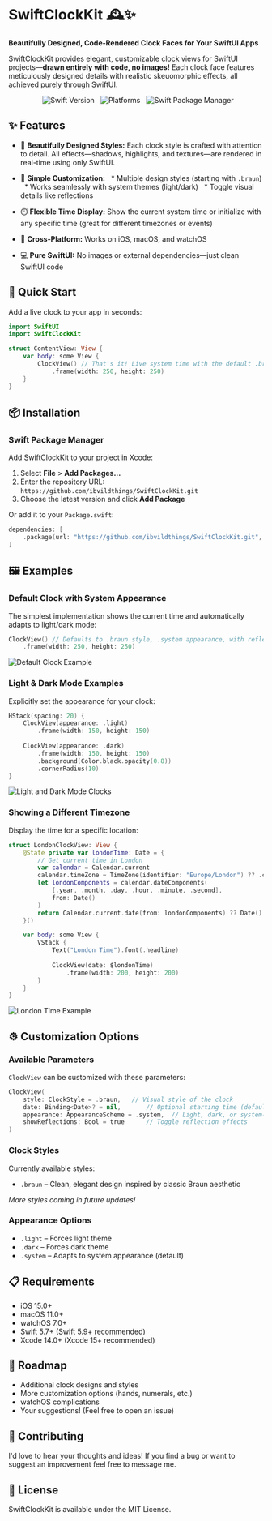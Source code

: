 # SwiftClockKit 🕰️✨

**Beautifully Designed, Code-Rendered Clock Faces for Your SwiftUI Apps**

SwiftClockKit provides elegant, customizable clock views for SwiftUI projects—**drawn entirely with code, no images!** Each clock face features meticulously designed details with realistic skeuomorphic effects, all achieved purely through SwiftUI.

<p align="center">
  <img src="https://img.shields.io/badge/Swift-5.7%2B-orange.svg" alt="Swift Version">
  <img src="https://img.shields.io/badge/Platforms-iOS%20%7C%20macOS%20%7C%20watchOS-blue.svg" alt="Platforms">
  <img src="https://img.shields.io/badge/SPM-Compatible-brightgreen.svg" alt="Swift Package Manager">
</p>

## ✨ Features

* 🌟 **Beautifully Designed Styles:** Each clock style is crafted with attention to detail. All effects—shadows, highlights, and textures—are rendered in real-time using only SwiftUI.

* 🎨 **Simple Customization:**
  * Multiple design styles (starting with `.braun`)
  * Works seamlessly with system themes (light/dark)
  * Toggle visual details like reflections

* ⏱️ **Flexible Time Display:** Show the current system time or initialize with any specific time (great for different timezones or events)

* 📱 **Cross-Platform:** Works on iOS, macOS, and watchOS

* 💻 **Pure SwiftUI:** No images or external dependencies—just clean SwiftUI code

## 🚀 Quick Start

Add a live clock to your app in seconds:

```swift
import SwiftUI
import SwiftClockKit 

struct ContentView: View {
    var body: some View {
        ClockView() // That's it! Live system time with the default .braun style
            .frame(width: 250, height: 250)
    }
}
```

## 📦 Installation

### Swift Package Manager

Add SwiftClockKit to your project in Xcode:

1. Select **File** > **Add Packages...**
2. Enter the repository URL: `https://github.com/ibvildthings/SwiftClockKit.git`
3. Choose the latest version and click **Add Package**

Or add it to your `Package.swift`:

```swift
dependencies: [
    .package(url: "https://github.com/ibvildthings/SwiftClockKit.git", from: "1.0.0")
]
```

## 🖼️ Examples

### Default Clock with System Appearance

The simplest implementation shows the current time and automatically adapts to light/dark mode:

```swift
ClockView() // Defaults to .braun style, .system appearance, with reflections
    .frame(width: 250, height: 250)
```

![Default Clock Example](docs/images/default-clock.gif)

### Light & Dark Mode Examples

Explicitly set the appearance for your clock:

```swift
HStack(spacing: 20) {
    ClockView(appearance: .light)
        .frame(width: 150, height: 150)
        
    ClockView(appearance: .dark)
        .frame(width: 150, height: 150)
        .background(Color.black.opacity(0.8))
        .cornerRadius(10)
}
```

![Light and Dark Mode Clocks](docs/images/light-dark-clocks.png)

### Showing a Different Timezone

Display the time for a specific location:

```swift
struct LondonClockView: View {
    @State private var londonTime: Date = {
        // Get current time in London
        var calendar = Calendar.current
        calendar.timeZone = TimeZone(identifier: "Europe/London") ?? .current
        let londonComponents = calendar.dateComponents(
            [.year, .month, .day, .hour, .minute, .second], 
            from: Date()
        )
        return Calendar.current.date(from: londonComponents) ?? Date()
    }()

    var body: some View {
        VStack {
            Text("London Time").font(.headline)
            
            ClockView(date: $londonTime)
                .frame(width: 200, height: 200)
        }
    }
}
```

![London Time Example](docs/images/london-time.png)

## ⚙️ Customization Options

### Available Parameters

`ClockView` can be customized with these parameters:

```swift
ClockView(
    style: ClockStyle = .braun,   // Visual style of the clock
    date: Binding<Date>? = nil,       // Optional starting time (defaults to current system time)
    appearance: AppearanceScheme = .system,  // Light, dark, or system-based
    showReflections: Bool = true      // Toggle reflection effects
)
```

### Clock Styles

Currently available styles:

* `.braun` – Clean, elegant design inspired by classic Braun aesthetic

*More styles coming in future updates!*

### Appearance Options

* `.light` – Forces light theme
* `.dark` – Forces dark theme
* `.system` – Adapts to system appearance (default)

## 📋 Requirements

* iOS 15.0+
* macOS 11.0+
* watchOS 7.0+
* Swift 5.7+ (Swift 5.9+ recommended)
* Xcode 14.0+ (Xcode 15+ recommended)

## 🔮 Roadmap

* Additional clock designs and styles
* More customization options (hands, numerals, etc.)
* watchOS complications
* Your suggestions! (Feel free to open an issue)

## 🤝 Contributing

I'd love to hear your thoughts and ideas! If you find a bug or want to suggest an improvement feel free to message me.

## 📄 License

SwiftClockKit is available under the MIT License.
